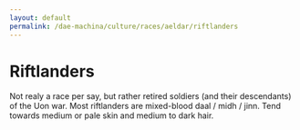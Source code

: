 ```yaml
---
layout: default
permalink: /dae-machina/culture/races/aeldar/riftlanders
---
```


# Riftlanders

Not realy a race per say, but rather retired soldiers (and their descendants) of the Uon war. 
Most riftlanders are mixed-blood daal / midh / jinn. Tend towards medium or pale skin and medium to dark hair.